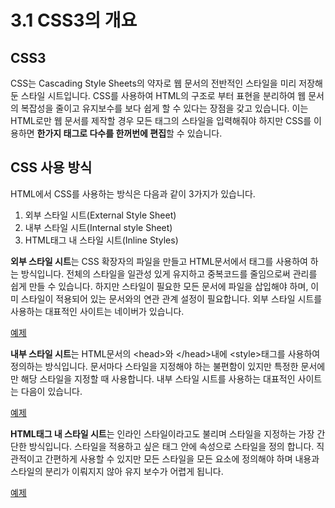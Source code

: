 3.1 CSS3의 개요
===============

CSS3
----

CSS는 Cascading Style Sheets의 약자로 웹 문서의 전반적인 스타일을 미리 저장해 둔 스타일 시트입니다. CSS를 사용하여 HTML의 구조로 부터 표현을 분리하여 웹 문서의 복잡성을 줄이고 유지보수를 보다 쉽게 할 수 있다는 장점을 갖고 있습니다. 이는 HTML로만 웹 문서를 제작할 경우 모든 태그의 스타일을 입력해줘야 하지만 CSS를 이용하면 **한가지 태그로 다수를 한꺼번에 편집**할 수 있습니다.

CSS 사용 방식
-------------

HTML에서 CSS를 사용하는 방식은 다음과 같이 3가지가 있습니다.

1.	외부 스타일 시트(External Style Sheet)
2.	내부 스타일 시트(Internal style Sheet)
3.	HTML태그 내 스타일 시트(Inline Styles)

**외부 스타일 시트**는 CSS 확장자의 파일을 만들고 HTML문서에서 <link> 태그를 사용하여 하는 방식입니다. 전체의 스타일을 일관성 있게 유지하고 중복코드를 줄임으로써 관리를 쉽게 만들 수 있습니다. 하지만 스타일이 필요한 모든 문서에 파일을 삽입해야 하며, 이미 스타일이 적용되어 있는 문서와의 연관 관계 설정이 필요합니다. 외부 스타일 시트를 사용하는 대표적인 사이트는 네이버가 있습니다.

[예제](ch3_1_1.html)

**내부 스타일 시트**는 HTML문서의 \<head>와 \</head>내에 \<style>태그를 사용하여 정의하는 방식입니다. 문서마다 스타일을 지정해야 하는 불편함이 있지만 특정한 문서에만 해당 스타일을 지정할 때 사용합니다. 내부 스타일 시트를 사용하는 대표적인 사이트는 다음이 있습니다.

[예제](ch3_1_2.html)

**HTML태그 내 스타일 시트**는 인라인 스타일이라고도 불리며 스타일을 지정하는 가장 간단한 방식입니다. 스타일을 적용하고 싶은 태그 안에 속성으로 스타일을 정의 합니다. 직관적이고 간편하게 사용할 수 있지만 모든 스타일을 모든 요소에 정의해야 하며 내용과 스타일의 분리가 이뤄지지 않아 유지 보수가 어렵게 됩니다.

[예제](ch3_1_3.html)
